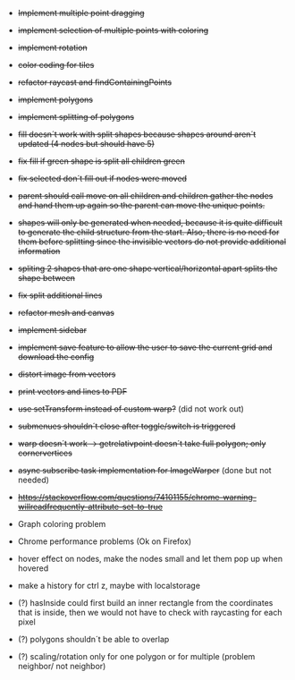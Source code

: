 * ~~Implement multiple point dragging~~
* ~~implement selection of multiple points with coloring~~
* ~~implement rotation~~
* ~~color coding for tiles~~
* ~~refactor raycast and findContainingPoints~~
* ~~implement polygons~~
* ~~implement splitting of polygons~~
* ~~fill doesn´t work with split shapes because shapes around aren´t updated (4 nodes but should have 5)~~
* ~~fix fill if green shape is split all children green~~
* ~~fix selected don´t fill out if nodes were moved~~
* ~~parent should call move on all children and children gather the nodes and hand them up again so the parent can move
  the unique points.~~
* ~~shapes will only be generated when needed, because it is quite difficult to generate the child structure from the
  start. Also, there is no need for them before splitting since the invisible vectors do not provide additional
  information~~
* ~~spliting 2 shapes that are one shape vertical/horizontal apart splits the shape between~~
* ~~fix split additional lines~~
* ~~refactor mesh and canvas~~
* ~~implement sidebar~~
* ~~implement save feature to allow the user to save the current grid and download the config~~
* ~~distort image from vectors~~
* ~~print vectors and lines to PDF~~
* ~~use setTransform instead of custom warp?~~ (did not work out)
* ~~submenues shouldn´t close after toggle/switch is triggered~~
* ~~warp doesn´t work -> getrelativpoint doesn´t take full polygon; only cornervertices~~
* ~~async subscribe task implementation for ImageWarper~~ (done but not needed)
* ~~https://stackoverflow.com/questions/74101155/chrome-warning-willreadfrequently-attribute-set-to-true~~

* Graph coloring problem
* Chrome performance problems (Ok on Firefox)
* hover effect on nodes, make the nodes small and let them pop up when hovered
* make a history for ctrl z, maybe with localstorage

* (?) hasInside could first build an inner rectangle from the coordinates that is inside, then we would not have to check with raycasting for each pixel
* (?) polygons shouldn´t be able to overlap
* (?) scaling/rotation only for one polygon or for multiple (problem neighbor/ not neighbor)
